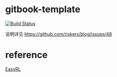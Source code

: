 # gitbook-template

[![Build Status](https://app.travis-ci.com/zhangjun/gitbook.svg?branch=main)](https://app.travis-ci.com/zhangjun/gitbook)

说明详见 https://github.com/riskers/blog/issues/48

# reference
[EasyRL](https://github.com/datawhalechina/easy-rl)
